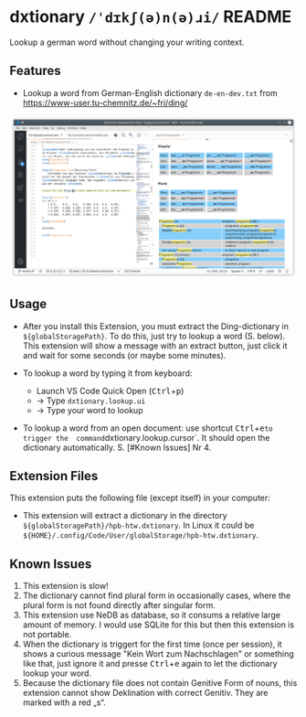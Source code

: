 # dxtionary `/ˈdɪkʃ(ə)n(ə)ɹi/` README

Lookup a german word without changing your writing context.

## Features

* Lookup a word from German-English dictionary `de-en-dev.txt` from https://www-user.tu-chemnitz.de/~fri/ding/

![Screenshot](./doc/Screenshot_demo.png)

## Usage

* After you install this Extension, you must extract the Ding-dictionary in
`${globalStoragePath}`. To do this, just try to lookup a word (S. below). This extension
will show a message with an extract button, just click it and wait for some seconds (or maybe some minutes).

* To lookup a word by typing it from keyboard: 

    - Launch VS Code Quick Open (<kbd>Ctrl</kbd>+<kbd>p</kbd>)
    - → Type `dxtionary.lookup.ui`
    - → Type your word to lookup

* To lookup a word from an open document: use shortcut <kbd>Ctrl</kbd>+<kbd>e</kbd>` to trigger the 
    command `dxtionary.lookup.cursor`. It should open the dictionary automatically. S. [#Known Issues] Nr 4.


## Extension Files

This extension puts the following file (except itself) in your computer:

* This extension will extract a dictionary in the directory `${globalStoragePath}/hpb-htw.dxtionary`. In Linux it could be `${HOME}/.config/Code/User/globalStorage/hpb-htw.dxtionary`.


## Known Issues

1. This extension is slow!
2. The dictionary  cannot find plural form  in occasionally cases, where the plural form is not found directly 
   after singular form.
3. This extension use NeDB as database, so it consums a relative large amount of memory. I would use SQLite for this but
   then this extension is not portable.   
4. When the dictionary is triggert for the first time (once per session), it shows a curious message "Kein Wort zum Nachschlagen"
   or something like that, just ignore it and presse <kbd>Ctrl</kbd>+<kbd>e</kbd> again to let the dictionary lookup your word.
5. Because the dictionary file does not contain Genitive Form of nouns, this extension cannot show Deklination with correct Genitiv. They are marked with a red „s“.